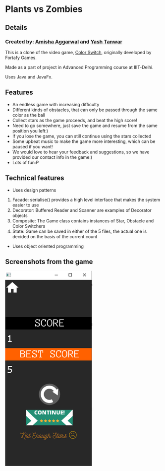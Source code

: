 # Plants vs Zombies
## Details
### Created by: [Amisha Aggarwal](https://github.com/amishaagg) and [Yash Tanwar](https://github.com/KingYashTanwar)
This is a clone of the video game, [Color Switch](https://colorswitch.co/), originally developed by Fortafy Games.

Made as a part of project in Advanced Programming course at IIIT-Delhi.

Uses Java and JavaFx.


## Features
* An endless game with increasing difficulty
* Different kinds of obstacles, that can only be passed through the same color as the ball
* Collect stars as the game proceeds, and beat the high score!
* Need to go somewhere, just save the game and resume from the same position you left:)
* If you lose the game, you can still continue using the stars collected
* Some upbeat music to make the game more interesting, which can be paused if you want!
* We would love to hear your feedback and suggestions, so we have provided our contact info in the game:)
* Lots of fun:P

## Technical features 
* Uses design patterns 
1. Facade: serialise() provides a high level interface that makes the system easier to use
2. Decorator: Buffered Reader and Scanner are examples of Decorator objects
3. Composite: The Game class contains instances of Star, Obstacle and Color Switchers
4. State: Game can be saved in either of the 5 files, the actual one is decided on the basis of the current count
* Uses object oriented programming

## Screenshots from the game
![1](https://github.com/amishaagg/Color-Switch/blob/main/assets/Screenshots%20of%20game/Screenshot%20(100).png?raw=true)
